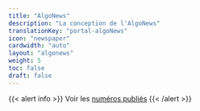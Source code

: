 ```yaml
---
title: "AlgoNews"
description: "La conception de l'AlgoNews"
translationKey: "portal-algoNews"
icon: "newspaper"
cardwidth: "auto"
layout: "algonews"
weight: 5
toc: false
draft: false
---
```


{{< alert info >}}
Voir les [numéros publiés](/fr/ressources/algonews/)
{{< /alert >}}

